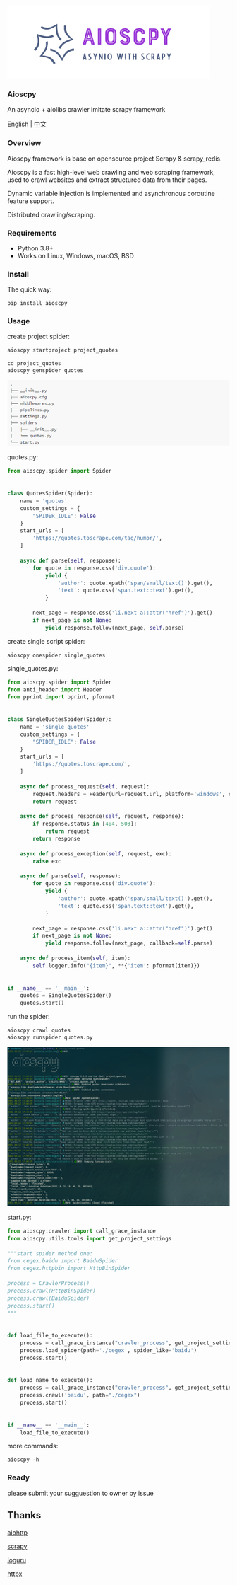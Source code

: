 

![aioscpy](./doc/images/aioscpy.png)

### Aioscpy

An asyncio + aiolibs crawler  imitate scrapy framework

English | [中文](./doc/README_ZH.md)

### Overview

Aioscpy framework is base on opensource project Scrapy & scrapy_redis.

Aioscpy is a fast high-level web crawling and web scraping framework, used to crawl websites and extract structured data from their pages.

Dynamic variable injection is implemented and asynchronous coroutine feature support.

Distributed crawling/scraping.

### Requirements

- Python 3.8+
- Works on Linux, Windows, macOS, BSD

### Install

The quick way:

```shell
pip install aioscpy
```

### Usage

create project spider:

```shell
aioscpy startproject project_quotes
```

```
cd project_quotes
aioscpy genspider quotes 
```

![tree](./doc/images/tree.png)

quotes.py:

```python
from aioscpy.spider import Spider


class QuotesSpider(Spider):
    name = 'quotes'
    custom_settings = {
        "SPIDER_IDLE": False
    }
    start_urls = [
        'https://quotes.toscrape.com/tag/humor/',
    ]

    async def parse(self, response):
        for quote in response.css('div.quote'):
            yield {
                'author': quote.xpath('span/small/text()').get(),
                'text': quote.css('span.text::text').get(),
            }

        next_page = response.css('li.next a::attr("href")').get()
        if next_page is not None:
            yield response.follow(next_page, self.parse)

```

create single script spider:

```shell
aioscpy onespider single_quotes
```

single_quotes.py:

```python
from aioscpy.spider import Spider
from anti_header import Header
from pprint import pprint, pformat


class SingleQuotesSpider(Spider):
    name = 'single_quotes'
    custom_settings = {
        "SPIDER_IDLE": False
    }
    start_urls = [
        'https://quotes.toscrape.com/',
    ]

    async def process_request(self, request):
        request.headers = Header(url=request.url, platform='windows', connection=True).random
        return request

    async def process_response(self, request, response):
        if response.status in [404, 503]:
            return request
        return response
    
    async def process_exception(self, request, exc):
        raise exc

    async def parse(self, response):
        for quote in response.css('div.quote'):
            yield {
                'author': quote.xpath('span/small/text()').get(),
                'text': quote.css('span.text::text').get(),
            }

        next_page = response.css('li.next a::attr("href")').get()
        if next_page is not None:
            yield response.follow(next_page, callback=self.parse)

    async def process_item(self, item):
        self.logger.info("{item}", **{'item': pformat(item)})


if __name__ == '__main__':
    quotes = SingleQuotesSpider()
    quotes.start()
```

run the spider:

```shell
aioscpy crawl quotes
aioscpy runspider quotes.py
```

![run](./doc/images/run.png)

start.py:

```python
from aioscpy.crawler import call_grace_instance
from aioscpy.utils.tools import get_project_settings

"""start spider method one:
from cegex.baidu import BaiduSpider
from cegex.httpbin import HttpBinSpider

process = CrawlerProcess()
process.crawl(HttpBinSpider)
process.crawl(BaiduSpider)
process.start()
"""


def load_file_to_execute():
    process = call_grace_instance("crawler_process", get_project_settings())
    process.load_spider(path='./cegex', spider_like='baidu')
    process.start()


def load_name_to_execute():
    process = call_grace_instance("crawler_process", get_project_settings())
    process.crawl('baidu', path="./cegex")
    process.start()


if __name__ == '__main__':
    load_file_to_execute()
```

more commands:

```shell
aioscpy -h
```

### Ready 

please submit your sugguestion to owner by issue

## Thanks

[aiohttp](https://github.com/aio-libs/aiohttp/)

[scrapy](https://github.com/scrapy/scrapy)

[loguru](https://github.com/Delgan/loguru)

[httpx](https://github.com/encode/httpx)

